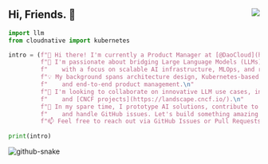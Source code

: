 ## Hi, Friends. 👋  <img align="right" src="https://visitor-badge.laobi.icu/badge?page_id=samzong.samzong">

<!--
<a href="https://gitroll.io/profile/uOTPL76orkvMXMX94yV85g2Ij5Gc2" target="_blank"><img src="https://gitroll.io/api/badges/profiles/v1/uOTPL76orkvMXMX94yV85g2Ij5Gc2?theme=light" alt="GitRoll Profile Badge"/></a>
-->

```python
import llm
from cloudnative import kubernetes

intro = (f"👋 Hi there! I'm currently a Product Manager at [@DaoCloud](https://www.daocloud.io). \n"
         f"🚀 I'm passionate about bridging Large Language Models (LLMs) and Cloud Native technologies,\n"
         f"    with a focus on scalable AI infrastructure, MLOps, and real-world product delivery.\n"
         f"💡 My background spans architecture design, Kubernetes-based deployments,\n"
         f"    and end-to-end product management.\n"
         f"🤝 I'm looking to collaborate on innovative LLM use cases, infrastructure automation,\n"
         f"    and [CNCF projects](https://landscape.cncf.io/).\n"
         f"🎯 In my spare time, I prototype AI solutions, contribute to open-source discussions,\n"
         f"    and handle GitHub issues. Let's build something amazing together!\n"
         f"📫 Feel free to reach out via GitHub Issues or Pull Requests.")
         
print(intro)
```

<picture>
  <source media="(prefers-color-scheme: dark)" srcset="https://raw.githubusercontent.com/samzong/samzong/dist/github-snake-dark.svg" />
  <source media="(prefers-color-scheme: light)" srcset="https://raw.githubusercontent.com/samzong/samzong/dist/github-snake.svg" />
  <img alt="github-snake" src="https://raw.githubusercontent.com/samzong/samzong/dist/github-snake.svg" />
</picture>

